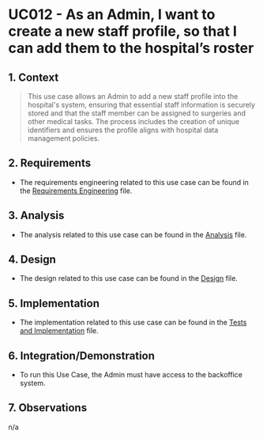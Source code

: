 # UC012 - As an Admin, I want to create a new staff profile, so that I can add them to the hospital’s roster

## 1. Context

> This use case allows an Admin to add a new staff profile into the hospital's system, ensuring that essential staff information is securely stored and that the staff member can be assigned to surgeries and other medical tasks.
> The process includes the creation of unique identifiers and ensures the profile aligns with hospital data management policies.

## 2. Requirements

* The requirements engineering related to this use case can be found in the [Requirements Engineering](01.requirements-engineering/README.md) file.

## 3. Analysis

* The analysis related to this use case can be found in the [Analysis](02.analysis/README.md) file.

## 4. Design

* The design related to this use case can be found in the [Design](03.design/README.md) file.

## 5. Implementation

* The implementation related to this use case can be found in the [Tests and Implementation](04.test-and-implementation/README.md) file.

## 6. Integration/Demonstration

* To run this Use Case, the Admin must have access to the backoffice system.

## 7. Observations

n/a
